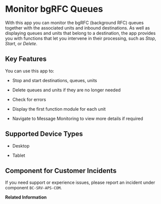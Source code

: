 <!-- loioe7d35d304517471c9f6d951ea526cd7e -->

# Monitor bgRFC Queues



With this app you can monitor the bgRFC \(background RFC\) queues together with the associated units and inbound destinations. As well as displaying queues and units that belong to a destination, the app provides you with functions that let you intervene in their processing, such as *Stop*, *Start*, or *Delete*.



## Key Features

You can use this app to:



-   Stop and start destinations, queues, units

-   Delete queues and units if they are no longer needed

-   Check for errors

-   Display the first function module for each unit
-   Navigate to Message Monitoring to view more details if required



<a name="loioe7d35d304517471c9f6d951ea526cd7e__supported_devices"/>

## Supported Device Types

-   Desktop

-   Tablet




<a name="loioe7d35d304517471c9f6d951ea526cd7e__customer_component"/>

## Component for Customer Incidents

If you need support or experience issues, please report an incident under component `BC-SRV-APS-COM`.

**Related Information**  




